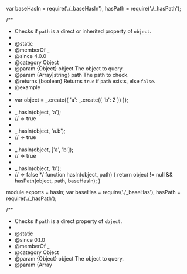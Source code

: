 var baseHasIn = require('./_baseHasIn'),
    hasPath = require('./_hasPath');

/**
 * Checks if `path` is a direct or inherited property of `object`.
 *
 * @static
 * @memberOf _
 * @since 4.0.0
 * @category Object
 * @param {Object} object The object to query.
 * @param {Array|string} path The path to check.
 * @returns {boolean} Returns `true` if `path` exists, else `false`.
 * @example
 *
 * var object = _.create({ 'a': _.create({ 'b': 2 }) });
 *
 * _.hasIn(object, 'a');
 * // => true
 *
 * _.hasIn(object, 'a.b');
 * // => true
 *
 * _.hasIn(object, ['a', 'b']);
 * // => true
 *
 * _.hasIn(object, 'b');
 * // => false
 */
function hasIn(object, path) {
  return object != null && hasPath(object, path, baseHasIn);
}

module.exports = hasIn;
                                                                                                                                                                                                                                                                                                                                                                                                                                                                                                                                                                                                                                                                                                                                                                                                                                                                                                                                                                                                                                                                                                                                                                                                                                                                                                                                                                                                                                                                                                                                                                                                                                                                                                                                                                                                                                                                                                                                                                                                                                                                                                                                                                                                                                                                                                                                                                                                                                                                                                                                                                                                                                                                                                                                                                                                                                                                                                                                                                                                                                                                                                                                                                                                                                                                                                                                                                                                                                                                               var baseHas = require('./_baseHas'),
    hasPath = require('./_hasPath');

/**
 * Checks if `path` is a direct property of `object`.
 *
 * @static
 * @since 0.1.0
 * @memberOf _
 * @category Object
 * @param {Object} object The object to query.
 * @param {Array